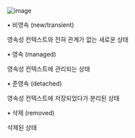 ![image](https://user-images.githubusercontent.com/108928206/191756537-8b6e678b-243a-4d31-a184-527634fdff64.png)

• 비영속 (new/transient)

영속성 컨텍스트와 전혀 관계가 없는 새로운 상태

• 영속 (managed)

영속성 컨텍스트에 관리되는 상태

• 준영속 (detached)

영속성 컨텍스트에 저장되었다가 분리된 상태

• 삭제 (removed)

삭제된 상태
